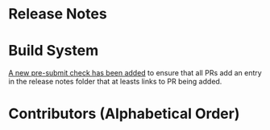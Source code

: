 # Release Notes

# Build System

[A new pre-submit check has been
added](https://github.com/lightningnetwork/lnd/pull/5520) to ensure that all
PRs add an entry in the release notes folder that at leasts links to PR being
added.

# Contributors (Alphabetical Order)
